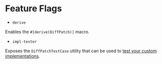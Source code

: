 # Feature Flags

- `derive`

Enables the `#[derive(DiffPatch)]` macro.

- `impl-tester`

Exposes the `DiffPatchTestCase` utility that can be used to [test your custom implementations](../custom-diffing/testing-your-implementation).
